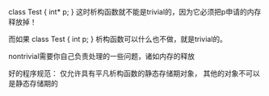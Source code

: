 class Test
{
int* p;
}
这时析构函数就不能是trivial的，因为它必须把p申请的内存释放掉！

而如果
class Test
{
int p;
}
析构函数可以什么也不做，就是trivial的。

nontrivial需要你自己负责处理的一些问题，诸如内存的释放



好的程序规范：
仅允许具有平凡析构函数的静态存储期对象，
其他的对象不可以是静态存储期的